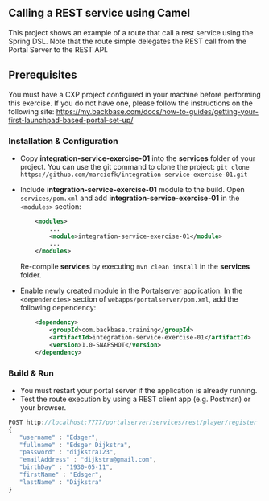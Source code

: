 ## Calling a REST service using Camel
This project shows an example of a route that call a rest service using the Spring DSL. Note that the route simple delegates the REST call from the Portal Server to the REST API.

## Prerequisites
You must have a CXP project configured in your machine before performing this exercise. If you do not have one, please follow the instructions on the following site: https://my.backbase.com/docs/how-to-guides/getting-your-first-launchpad-based-portal-set-up/

### Installation & Configuration

- Copy **integration-service-exercise-01** into the **services** folder of your project. You can use the git command to clone the project: ```git clone https://github.com/marciofk/integration-service-exercise-01.git```

- Include **integration-service-exercise-01** module to the build.  Open `services/pom.xml` and add **integration-service-exercise-01** in the `<modules>` section: 
	```xml
	    <modules>
	        ...	    
	        <module>integration-service-exercise-01</module>
	        ...
	    </modules>
	```	
	Re-compile **services** by executing `mvn clean install` in the **services** folder.
	
- Enable newly created module in the Portalserver application. In the `<dependencies>` section of `webapps/portalserver/pom.xml`, add the following dependency:

	```xml
	    <dependency>
	        <groupId>com.backbase.training</groupId>
	        <artifactId>integration-service-exercise-01</artifactId>
	        <version>1.0-SNAPSHOT</version>
	    </dependency>
	```

### Build & Run

- You must restart your portal server if the application is already running. 
- Test the route execution by using a REST client app (e.g. Postman) or your browser.

```javascript
POST http://localhost:7777/portalserver/services/rest/player/register
{
   "username" : "Edsger",
   "fullname" : "Edsger Dijkstra",
   "password" : "dijkstra123",
   "emailAddress" : "dijkstra@gmail.com",
   "birthDay" : "1930-05-11",
   "firstName" : "Edsger",
   "lastName" : "Dijkstra"
}	
``` 


 






